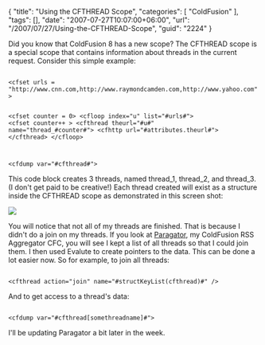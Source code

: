 {
	"title": "Using the CFTHREAD Scope",
	"categories": [
		"ColdFusion"
	],
	"tags": [],
	"date": "2007-07-27T10:07:00+06:00",
	"url": "/2007/07/27/Using-the-CFTHREAD-Scope",
	"guid": "2224"
}

Did you know that ColdFusion 8 has a new scope? The CFTHREAD scope is a special scope that contains information about threads in the current request. Consider this simple example:

<code>
&lt;cfset urls = "http://www.cnn.com,http://www.raymondcamden.com,http://www.yahoo.com"&gt;

&lt;cfset counter = 0&gt;
&lt;cfloop index="u" list="#urls#"&gt;
	&lt;cfset counter++ &gt;
	&lt;cfthread theurl="#u#" name="thread_#counter#"&gt;
		&lt;cfhttp url="#attributes.theurl#"&gt;
	&lt;/cfthread&gt;
&lt;/cfloop&gt;

&lt;cfdump var="#cfthread#"&gt; 
</code>

This code block creates 3 threads, named thread_1, thread_2, and thread_3. (I don't get paid to be creative!) Each thread created will exist as a structure inside the CFTHREAD scope as demonstrated in this screen shot:


<img src="http://static.raymondcamden.com/images/cfjedi/cfthread.png">

You will notice that not all of my threads are finished. That is because I didn't do a join on my threads. If you look at <a href="http://paragator.riaforge.org">Paragator</a>, my ColdFusion RSS Aggregator CFC, you will see I kept a list of all threads so that I could join them. I then used Evalute to create pointers to the data. This can be done a lot easier now. So for example, to join all threads:

<code>
&lt;cfthread action="join" name="#structKeyList(cfthread)#" /&gt;
</code>

And to get access to a thread's data:

<code>
&lt;cfdump var="#cfthread[somethreadname]#"&gt;
</code>

I'll be updating Paragator a bit later in the week.